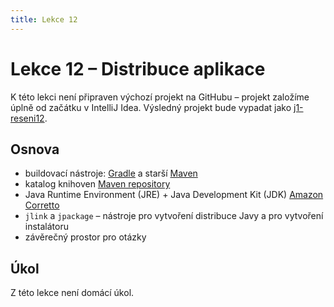 ```yaml
---
title: Lekce 12
---
```

# Lekce 12 – Distribuce aplikace

K této lekci není připraven výchozí projekt na GitHubu – projekt založíme úplně od začátku v IntelliJ Idea.
Výsledný projekt bude vypadat jako [j1-reseni12](https://github.com/FilipJirsak-Czechitas/j1-reseni12).  

## Osnova
* buildovací nástroje: [Gradle](https://gradle.org) a starší [Maven](https://maven.apache.org)
* katalog knihoven [Maven repository](https://mvnrepository.com)
* Java Runtime Environment (JRE) + Java Development Kit (JDK) [Amazon Corretto](https://aws.amazon.com/corretto/)
* `jlink` a `jpackage` – nástroje pro vytvoření distribuce Javy a pro vytvoření instalátoru
* závěrečný prostor pro otázky

## Úkol
Z této lekce není domácí úkol.
